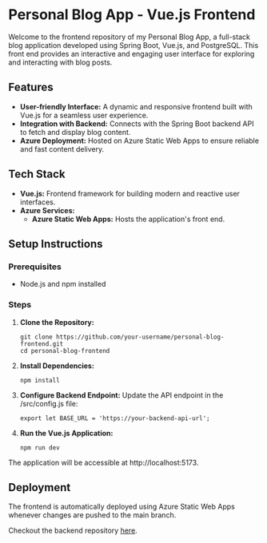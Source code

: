 # Personal Blog App - Vue.js Frontend

Welcome to the frontend repository of my Personal Blog App, a full-stack blog application developed using Spring Boot, Vue.js, and PostgreSQL. This front end provides an interactive and engaging user interface for exploring and interacting with blog posts.

## Features

- **User-friendly Interface:** A dynamic and responsive frontend built with Vue.js for a seamless user experience.
- **Integration with Backend:** Connects with the Spring Boot backend API to fetch and display blog content.
- **Azure Deployment:** Hosted on Azure Static Web Apps to ensure reliable and fast content delivery.

## Tech Stack

- **Vue.js:** Frontend framework for building modern and reactive user interfaces.
- **Azure Services:**
  - **Azure Static Web Apps:** Hosts the application's front end.

## Setup Instructions

### Prerequisites

- Node.js and npm installed

### Steps

1. **Clone the Repository:**

   ```
   git clone https://github.com/your-username/personal-blog-frontend.git
   cd personal-blog-frontend

   ```

2. **Install Dependencies:**
   ```
   npm install

   ```
3. **Configure Backend Endpoint:**
   Update the API endpoint in the /src/config.js file:

   ```
   export let BASE_URL = 'https://your-backend-api-url';

   ```

4. **Run the Vue.js Application:**
   ```
   npm run dev
   ```
The application will be accessible at http://localhost:5173.

## Deployment
The frontend is automatically deployed using Azure Static Web Apps whenever changes are pushed to the main branch.

Checkout the backend repository [here](https://github.com/hazzaRR/PersonalBlogSpring).
   
